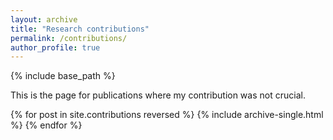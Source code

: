 ```yaml
---
layout: archive
title: "Research contributions"
permalink: /contributions/
author_profile: true
---
```


{% include base_path %}

This is the page for publications where my contribution was not crucial.

{% for post in site.contributions reversed %}
  {% include archive-single.html %}
{% endfor %}
